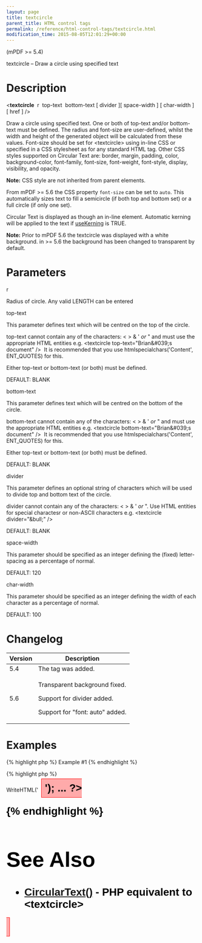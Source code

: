 ```yaml
---
layout: page
title: textcircle
parent_title: HTML control tags
permalink: /reference/html-control-tags/textcircle.html
modification_time: 2015-08-05T12:01:29+00:00
---
```


<p>(mPDF &gt;= 5.4)</p>
<p>textcircle – Draw a circle using specified text</p>

# Description

<p class="manual_block">&lt;<b>textcircle</b>&nbsp; <span class="parameter">r</span>&nbsp; <span class="parameter">top-text</span>&nbsp; <span class="parameter">bottom-text</span> [ <span class="parameter">divider</span> ][ <span class="parameter">space-width</span> ] [ <span class="parameter">char-width</span> ] [ <span class="parameter">href</span> ] /&gt;</p>
<p>Draw a circle using specified text. One or both of top-text and/or bottom-text must be defined. The radius and font-size are user-defined, whilst the width and height of the generated object will be calculated from these values. Font-size should be set for &lt;textcircle&gt; using in-line CSS or specified in a CSS stylesheet as for any standard HTML tag. Other CSS styles supported on Circular Text are: border, margin, padding, color, background-color, font-family, font-size, font-weight, font-style, display, visibility, and opacity.</p>

<div class="alert alert-info" role="alert"><strong>Note:</strong> CSS style are not inherited from parent elements.</div>
<p class="manual_block">From mPDF &gt;= 5.6 the CSS property <code><span class="parameter">font-size</code></span> can be set to <code>auto</code>. This automatically sizes text to fill a semicircle (if both top and bottom set) or a full circle (if only one set).</p>
<p>Circular Text is displayed as though an in-line element. Automatic kerning will be applied to the text if <a href="{{ "/reference/mpdf-variables/usekerning.html" | prepend: site.baseurl }}">useKerning</a> is <span class="smallblock">TRUE</span>.&nbsp;</p>

<div class="alert alert-info" role="alert"><strong>Note:</strong> Prior to mPDF 5.6 the textcircle was displayed with a white background. in &gt;= 5.6 the background has been changed to transparent by default.</div>

# Parameters

<p class="manual_param_dt"><span class="parameter">r</span></p>
<p class="manual_param_dd">Radius of circle. Any valid <span class="smallblock">LENGTH</span> can be entered<span class="smallblock">

</span></p>
<p class="manual_param_dt"><span class="parameter">top-text</span></p>
<p class="manual_param_dd">This parameter defines text which will be centred on the top of the circle.

<span class="parameter">top-text</span> cannot contain any of the characters: &lt; &gt; &amp; ' <i>or</i> " and must use the appropriate HTML entities e.g. &lt;textcircle top-text="Brian&amp;#039;s document" /&gt;&nbsp; It is recommended that you use htmlspecialchars('Content', ENT_QUOTES) for this.

Either top-text or bottom-text (or both) must be defined.

<span class="smallblock">DEFAULT</span>: <span class="smallblock">BLANK</span></p>
<p class="manual_param_dt"><span class="parameter">bottom-text</span></p>
<p class="manual_param_dd">This parameter defines text which will be centred on the bottom of the circle.

<span class="parameter">bottom-text</span> cannot contain any of the characters: &lt; &gt; &amp; ' <i>or</i> " and must use the appropriate HTML entities e.g. &lt;textcircle bottom-text="Brian&amp;#039;s document" /&gt;&nbsp; It is recommended that you use htmlspecialchars('Content', ENT_QUOTES) for this.

Either top-text or bottom-text (or both) must be defined.

<span class="smallblock">DEFAULT</span>: <span class="smallblock">BLANK</span></p>
<p class="manual_param_dt"><span class="parameter">divider</span></p>
<p class="manual_param_dd">This parameter defines an optional string of characters which will be used to divide top and bottom text of the circle.

<span class="parameter">divider</span> cannot contain any of the characters: &lt; &gt; &amp; ' <i>or</i> ". Use HTML entities for special charactesr or non-ASCII characters e.g. &lt;textcircle divider="&amp;bull;" /&gt;

<span class="smallblock">DEFAULT</span>: <span class="smallblock">BLANK</span></p>
<p class="manual_param_dt"><span class="parameter">space-width</span></p>
<p class="manual_param_dd">This parameter should be specified as an integer defining the (fixed) letter-spacing as a percentage of normal.

<span class="smallblock">DEFAULT</span>: 120</p>
<p class="manual_param_dt"><span class="parameter">char-width</span></p>
<p class="manual_param_dd">This parameter should be specified as an integer defining the width of each character as a percentage of normal.

<span class="smallblock">DEFAULT</span>: 100</p>

# Changelog

<table class="table"> <thead>
<tr> <th>Version</th><th>Description</th> </tr>
</thead> <tbody>
<tr>
<td>5.4</td>
<td>The tag was added.</td>
</tr>
<tr>
<td>5.6</td>
<td>
<p>Transparent background fixed.</p>
<p>Support for divider added.</p>
<p>Support for "font: auto" added.</p>
</td>
</tr>
</tbody> </table>

# Examples

{% highlight php %}
Example #1
{% endhighlight %}

{% highlight php %}
<?php

...

$mpdf->WriteHTML('<textcircle r="30mm" space-width="120" char-width="150" 

top-text="&amp;bull; Circular Text &amp;bull;" bottom-text="Circular Text" 

style="background-color: #FFAAAA; border:1px solid red; padding: 0.3em; margin: 0.3em; color: #000000; font-size: 21pt; font-weight:bold; font-family: Arial" />');

...

?>
{% endhighlight %}

# See Also

<ul>
<li class="manual_boxlist"><a href="{{ "/reference/mpdf-functions/circulartext.html" | prepend: site.baseurl }}">CircularText()</a> - PHP equivalent to &lt;textcircle&gt;</li>
</ul>
